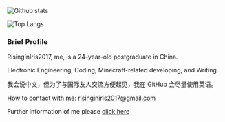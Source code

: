 ![Github stats](https://github-readme-stats.vercel.app/api?username=RisingInIris2017&show_icons=true&hide_border=true&include_all_commits=true&&theme=merko) 

![Top Langs](https://github-readme-stats.vercel.app/api/top-langs/?username=RisingInIris2017&layout=compact&hide_border=true&hide=html,markdown,css&theme=merko)

### Brief Profile

RisingInIris2017, me, is a 24-year-old postgraduate in China.

Electronic Engineering, Coding, Minecraft-related developing, and Writing.

我会说中文，但为了与国际友人交流方便起见，我在 GitHub 会尽量使用英语。

How to contact with me: risinginiris2017@gmail.com

Further information of me please [click here](https://github.com/RisingInIris2017/RisingInIris2017/blob/master/read_me_full.md)

